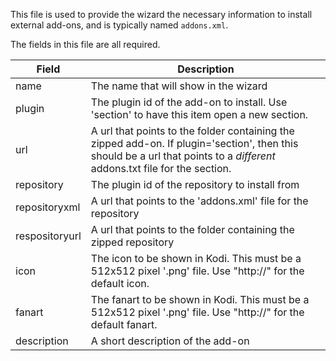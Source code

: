 This file is used to provide the wizard the necessary information to install external add-ons, and is typically named `addons.xml`.

The fields in this file are all required.

| Field | Description |
| ----- | ----------- |
| name  | The name that will show in the wizard |
| plugin | The plugin id of the add-on to install. Use 'section' to have this item open a new section. |
| url | A url that points to the folder containing the zipped add-on. If plugin='section', then this should be a url that points to a *different* addons.txt file for the section. |
| repository | The plugin id of the repository to install from |
| repositoryxml | A url that points to the 'addons.xml' file for the repository |
| respositoryurl | A url that points to the folder containing the zipped repository |
| icon | The icon to be shown in Kodi. This must be a 512x512 pixel '.png' file. Use "http://" for the default icon. |
| fanart | The fanart to be shown in Kodi. This must be a 512x512 pixel '.png' file. Use "http://" for the default fanart. | adult | Whether this add-on is an adult add-on. Must be either 'yes' or 'no'.
| description | A short description of the add-on |